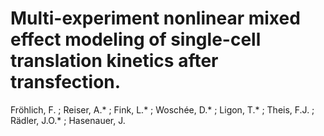 # Multi-experiment nonlinear mixed effect modeling of single-cell translation kinetics after transfection.

Fröhlich, F. ; Reiser, A.* ; Fink, L.* ; Woschée, D.* ; Ligon, T.* ; Theis, F.J. ; Rädler, J.O.* ; Hasenauer, J.
